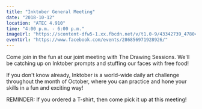 ```yaml
---
title: "Inktober General Meeting"
date: "2018-10-12"
location: "ATEC 4.910"
time: "4:00 p.m. - 6:00 p.m."
imageUrl: "https://scontent-dfw5-1.xx.fbcdn.net/v/t1.0-9/43342739_478046252604008_5030991490713649152_n.jpg?_nc_cat=108&oh=4d257f7c229340733c31471e91997f56&oe=5C514909"
eventUrl: "https://www.facebook.com/events/286856971928926/"
---
```

Come join in the fun at our joint meeting with The Drawing Sessions. We'll be catching up on Inktober prompts and stuffing our faces with free food!

If you don't know already, Inktober is a world-wide daily art challenge throughout the month of October, where you can practice and hone your skills in a fun and exciting way!

REMINDER: If you ordered a T-shirt, then come pick it up at this meeting!